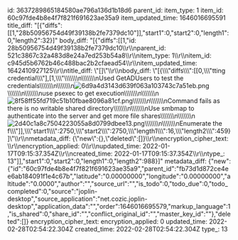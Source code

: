 id: 3637289865184580ae796a136d1b18d6
parent_id: 
item_type: 1
item_id: 60c97fde4b8e4f7f821f691623ae35a9
item_updated_time: 1646016695591
title_diff: "[{\"diffs\":[[1,\"28b50956754d49f39138b2fe7379dc10\"]],\"start1\":0,\"start2\":0,\"length1\":0,\"length2\":32}]"
body_diff: "[{\"diffs\":[[1,\"id: 28b50956754d49f39138b2fe7379dc10\\\r\\\nparent_id: 521c3867c32a483d8e24a7ed253b54a8\\\r\\\nitem_type: 1\\\r\\\nitem_id: c945d5b6762b46c488bac2b2cfaead54\\\r\\\nitem_updated_time: 1642410927125\\\r\\\ntitle_diff: \\\"[]\\\"\\\r\\\nbody_diff: \\\"[{\\\\\\\"diffs\\\\\\\":[[0,\\\\\\\"tting credential\\\\\\\"],[1,\\\\\\\"\\\\\\\\\\\\\n\\\\\\\\\\\\\nUsed GetADUsers to test the credentials\\\\\\\\\\\\\n\\\\\\\\\\\\\n![6d9a4d3143d639f063a103743c7a51eb.png](:/ed9da2fdee1747db9a3557a669168c59)\\\\\\\\\\\\\n\\\\\\\\\\\\\nuse psexec to get execution\\\\\\\\\\\\\n\\\\\\\\\\\\\n![8f58ff55fd719c51b10fbae8096a81cf.png](:/2918322db0014279959d9e3b3a016fcf)\\\\\\\\\\\\\n\\\\\\\\\\\\\nCommand fails as there is no writable shared directory\\\\\\\\\\\\\n\\\\\\\\\\\\\nUse smbmap to authenticate into the server and get more file shares\\\\\\\\\\\\\n\\\\\\\\\\\\\n![2d40c1a8c7504223055a8d0799dbee13.png](:/e5a167e8a21f4f4a8053e0f6f26f5574)\\\\\\\\\\\\\n\\\\\\\\\\\\\nEnumerate the f\\\\\\\"]],\\\\\\\"start1\\\\\\\":2750,\\\\\\\"start2\\\\\\\":2750,\\\\\\\"length1\\\\\\\":16,\\\\\\\"length2\\\\\\\":459}]\\\"\\\r\\\nmetadata_diff: {\\\"new\\\":{},\\\"deleted\\\":[]}\\\r\\\nencryption_cipher_text: \\\r\\\nencryption_applied: 0\\\r\\\nupdated_time: 2022-01-17T09:15:37.354Z\\\r\\\ncreated_time: 2022-01-17T09:15:37.354Z\\\r\\\ntype_: 13\"]],\"start1\":0,\"start2\":0,\"length1\":0,\"length2\":988}]"
metadata_diff: {"new":{"id":"60c97fde4b8e4f7f821f691623ae35a9","parent_id":"fb73d1d872ce4ee6ab184091f1e4c67b","latitude":"0.00000000","longitude":"0.00000000","altitude":"0.0000","author":"","source_url":"","is_todo":0,"todo_due":0,"todo_completed":0,"source":"joplin-desktop","source_application":"net.cozic.joplin-desktop","application_data":"","order":1646016695579,"markup_language":1,"is_shared":0,"share_id":"","conflict_original_id":"","master_key_id":""},"deleted":[]}
encryption_cipher_text: 
encryption_applied: 0
updated_time: 2022-02-28T02:54:22.304Z
created_time: 2022-02-28T02:54:22.304Z
type_: 13